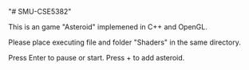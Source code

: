 "# SMU-CSE5382" 

This is an game "Asteroid" implemened in C++ and OpenGL.

Please place executing file and folder "Shaders" in the same directory.

Press Enter to pause or start. Press + to add asteroid.
